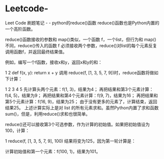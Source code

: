 # Leetcode-
Leet Code 刷题笔记 - -
python的reduce()函数
reduce()函数也是Python内置的一个高阶函数。

reduce()函数接收的参数和 map()类似，一个函数 f，一个list，但行为和 map()不同，reduce()传入的函数 f 必须接收两个参数，reduce()对list的每个元素反复调用函数f，并返回最终结果值。

例如，编写一个f函数，接收x和y，返回x和y的和：

1
2
def f(x, y):
    return x + y
调用 reduce(f, [1, 3, 5, 7, 9])时，reduce函数将做如下计算：

1
2
3
4
5
先计算头两个元素：f(1, 3)，结果为4；
再把结果和第3个元素计算：f(4, 5)，结果为9；
再把结果和第4个元素计算：f(9, 7)，结果为16；
再把结果和第5个元素计算：f(16, 9)，结果为25；
由于没有更多的元素了，计算结束，返回结果25。
上述计算实际上是对 list 的所有元素求和。虽然Python内置了求和函数sum()，但是，利用reduce()求和也很简单。

reduce()还可以接收第3个可选参数，作为计算的初始值。如果把初始值设为100，计算：

1
reduce(f, [1, 3, 5, 7, 9], 100)
结果将变为125，因为第一轮计算是：

计算初始值和第一个元素：f(100, 1)，结果为101。
